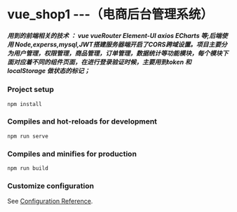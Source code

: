 # vue_shop1 ---（电商后台管理系统）
##### 用到的前端相关的技术 ： vue vueRouter Element-UI axios ECharts 等;后端使用 Node,experss,mysql,JWT搭建服务器端开启了CORS跨域设置。项目主要分为用户管理，权限管理，商品管理，订单管理，数据统计等功能模块，每个模块下面对应着不同的组件页面，在进行登录验证时候，主要用到token 和 localStorage 做状态的标记；

### Project setup
```
npm install
```

### Compiles and hot-reloads for development
```
npm run serve
```

### Compiles and minifies for production
```
npm run build
```

### Customize configuration
See [Configuration Reference](https://cli.vuejs.org/config/).
